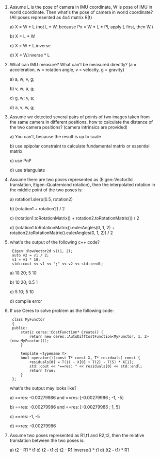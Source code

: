 1. Assume L is the pose of camera in IMU coordinate, W is pose of IMU in world coordinate. 
Then what's the pose of camera in world coordinate? (All poses represented as 4x4 matrix R|t)

    a) X = W * L (not L * W, because Px = W * L * Pl, apply L first, then W.)

    b) X = L * W

    c) X = W * L.inverse

    d) X = W.inverse * L


2. What can IMU measure? What can't be measured directly? (a = acceleration, w = rotation angle, v = velocity, g = gravity)

    a) a, w; v, g;

    b) v, w; a, g;

    c) g, w; v, a;

    d) a, v; w, g;

3. Assume we detected several pairs of points of two images taken from the same camera in different positions, how to calculate the distance of the two camera positions? (camera intrinsics are provided)

    a) You can't, because the result is up to scale
    
    b) use epipolar constraint to calculate fundamental matrix or essential matrix 
    
    c) use PnP
    
    d) use triangulate
    
4. Assume there are two poses represented as (Eigen::Vector3d translation, Eigen::Quaterniond rotation), then the interpolated rotation in the middle point of the two poses is:

    a) rotation1.slerp(0.5, rotation2)
    
    b) (rotation1 + rotation2) / 2
    
    c) (rotation1.toRotationMatrix() + rotation2.toRotationMatrix()) / 2
    
    d) (rotation1.toRotationMatrix().eulerAngles(0, 1, 2) + rotation2.toRotationMatrix().eulerAngles(0, 1, 2)) / 2
    
5. what's the output of the following c++ code?

        Eigen::RowVector2d v1(1, 2);
        auto v2 = v1 / 2;
        v1 = v1 * 10;
        std::cout << v1 << ";" << v2 << std::endl;
        
    a) 10 20;  5 10
    
    b) 10 20;  0.5 1
    
    c)  5 10;  5 10
    
    d) compile error

6. If use Ceres to solve problem as the following code: 
    
        class MyFunctor
        {
        public:
            static ceres::CostFunction* Create() {
                return new ceres::AutoDiffCostFunction<MyFunctor, 1, 2>(new MyFunctor());
            }

            template <typename T>
            bool operator()(const T* const X, T* residuals) const {
                residuals[0] = T(1) - X[0] + T(2) - T(5) * X[1];
                std::cout << "==res: " << residuals[0] << std::endl;
                return true;
            }
        };
    what's the output may looks like?
    
    a) ==res: -0.00279986 and ==res: [-0.00279986 ; -1, -5]
    
    b) ==res: -0.00279986 and ==res: [-0.00279986 ; 1, 5]
    
    c) ==res: -1, -5
    
    d) ==res: -0.00279986

7. Assume two poses represented as R1,t1 and R2,t2, then the relative translation between the two poses is:

    a) t2 - R1 * t1
    b) t2 - t1
    c) t2 - R1.inverse() * t1
    d) (t2 - t1) * R1
    
